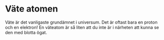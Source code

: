 # Väte atomen

Väte är det vanligaste grundämnet i universum. Det är oftast bara en proton och
en elektron! En väteatom är så liten att du inte är i närheten att kunna se den
med blotta ögat.
